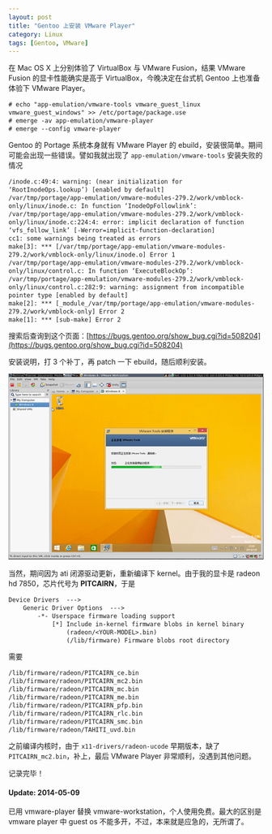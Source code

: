 ```yaml
---
layout: post
title: "Gentoo 上安装 VMware Player"
category: Linux
tags: [Gentoo, VMware]
---
```


在 Mac OS X 上分别体验了 VirtualBox 与 VMware Fusion，结果 VMware Fusion 的显卡性能确实是高于 VirtualBox，今晚决定在台式机 Gentoo 上也准备体验下 VMware Player。

    # echo "app-emulation/vmware-tools vmware_guest_linux vmware_guest_windows" >> /etc/portage/package.use
    # emerge -av app-emulation/vmware-player
    # emerge --config vmware-player

Gentoo 的 Portage 系统本身就有 VMware Player 的 ebuild，安装很简单。期间可能会出现一些错误。譬如我就出现了 `app-emulation/vmware-tools` 安装失败的情况

<!-- more -->

    /inode.c:49:4: warning: (near initialization for ‘RootInodeOps.lookup’) [enabled by default]
    /var/tmp/portage/app-emulation/vmware-modules-279.2/work/vmblock-only/linux/inode.c: In function ‘InodeOpFollowlink’:
    /var/tmp/portage/app-emulation/vmware-modules-279.2/work/vmblock-only/linux/inode.c:224:4: error: implicit declaration of function ‘vfs_follow_link’ [-Werror=implicit-function-declaration]
    cc1: some warnings being treated as errors
    make[3]: *** [/var/tmp/portage/app-emulation/vmware-modules-279.2/work/vmblock-only/linux/inode.o] Error 1
    /var/tmp/portage/app-emulation/vmware-modules-279.2/work/vmblock-only/linux/control.c: In function ‘ExecuteBlockOp’:
    /var/tmp/portage/app-emulation/vmware-modules-279.2/work/vmblock-only/linux/control.c:282:9: warning: assignment from incompatible pointer type [enabled by default]
    make[2]: *** [_module_/var/tmp/portage/app-emulation/vmware-modules-279.2/work/vmblock-only] Error 2
    make[1]: *** [sub-make] Error 2

搜索后查询到这个页面：[https://bugs.gentoo.org/show_bug.cgi?id=508204](https://bugs.gentoo.org/show_bug.cgi?id=508204)

安装说明，打 3 个补丁，再 patch 一下 ebuild，随后顺利安装。

![Windows 8.1 on VMware](/cdn/images/2014/05/vmware-windows.png)

当然，期间因为 ati 闭源驱动更新，重新编译下 kernel。由于我的显卡是 radeon hd 7850，芯片代号为 **PITCAIRN**，于是

    Device Drivers  --->
        Generic Driver Options  --->
            -*- Userspace firmware loading support
                [*] Include in-kernel firmware blobs in kernel binary
                    (radeon/<YOUR-MODEL>.bin)
                    (/lib/firmware) Firmware blobs root directory

需要

    /lib/firmware/radeon/PITCAIRN_ce.bin
    /lib/firmware/radeon/PITCAIRN_mc2.bin
    /lib/firmware/radeon/PITCAIRN_mc.bin
    /lib/firmware/radeon/PITCAIRN_me.bin
    /lib/firmware/radeon/PITCAIRN_pfp.bin
    /lib/firmware/radeon/PITCAIRN_rlc.bin
    /lib/firmware/radeon/PITCAIRN_smc.bin
    /lib/firmware/radeon/TAHITI_uvd.bin

之前编译内核时，由于 `x11-drivers/radeon-ucode` 早期版本，缺了 `PITCAIRN_mc2.bin`，补上，最后 VMware Player 非常顺利，没遇到其他问题。

记录完毕！

#### Update: 2014-05-09

已用 vmware-player 替换 vmware-workstation，个人使用免费。最大的区别是 vmware player 中 guest os 不能多开，不过，本来就是应急的，无所谓了。

